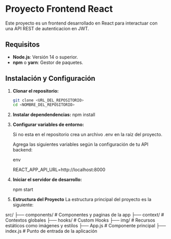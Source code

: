 # Proyecto Frontend React

Este proyecto es un frontend desarrollado en React para interactuar con una API REST de autenticacion en JWT.

## Requisitos

- **Node.js**: Versión 14 o superior.
- **npm** o **yarn**: Gestor de paquetes.

## Instalación y Configuración

1. **Clonar el repositorio:**
   ```bash
   git clone <URL_DEL_REPOSITORIO>
   cd <NOMBRE_DEL_REPOSITORIO>

2. **Instalar dependendencias:**
    npm install
    
3. **Configurar variables de entorno:**

    Si no esta en el repositorio crea un archivo .env en la raíz del proyecto.

    Agrega las siguientes variables según la configuración de tu API backend:

    env

    REACT_APP_API_URL=http://localhost:8000

4. **Iniciar el servidor de desarrollo:**

    npm start   

5. **Estructura del Proyecto**
La estructura principal del proyecto es la siguiente:

src/
├── components/       # Componentes y paginas de la app
├── context/          # Contextos globales 
├── hooks/            # Custom Hooks 
├── img/              # Recursos estáticos como imágenes y estilos
├── App.js            # Componente principal
├── index.js          # Punto de entrada de la aplicación    